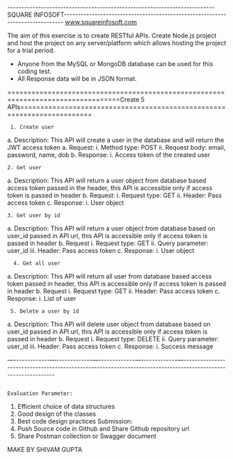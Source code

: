 --------------------------------------------------------------------------SQUARE INFOSOFT------------------------------------------------------------------------------
                                                                       www.squareinfosoft.com

The aim of this exercise is to create RESTful APIs. Create Node.js project and host the project on any
server/platform which allows hosting the project for a trial period.
- Anyone from the MySQL or MongoDB database can be used for this coding test.
- All Response data will be in JSON format.


==================================================================================Create 5 APIs========================================================================


     1. Create user
a. Description: This API will create a user in the database and will return the JWT access
token
a. Request:
i. Method type: POST
ii. Request body: email, password, name, dob
b. Response:
i. Access token of the created user


    2. Get user
a. Description: This API will return a user object from database based access token passed
in the header, this API is accessible only if access token is passed in header
b. Request:
i. Request type: GET
ii. Header: Pass access token
c. Response:
i. User object


    3. Get user by id
a. Description: This API will return a user object from database based on user_id passed in
API url, this API is accessible only if access token is passed in header
b. Request
i. Request type: GET
ii. Query parameter: user_id
iii. Header: Pass access token
c. Response:
i. User object


      4. Get all user
a. Description: This API will return all user from database based access token passed in
header, this API is accessible only if access token is passed in header
b. Request
i. Request type: GET
ii. Header: Pass access token
c. Response:
i. List of user


     5. Delete a user by id
a. Description: This API will delete user object from database based on user_id passed in
API url, this API is accessible only if access token is passed in header
b. Request
i. Request type: DELETE
ii. Query parameter: user_id
iii. Header: Pass access token
c. Response:
i. Success message

—-------------—-------------—-------------—-------------—--------------------------------------------------------------------------------------------------------------

                                                                     Evaluation Parameter:
1. Efficient choice of data structures
2. Good design of the classes
3. Best code design practices
Submission:
1. Push Source code in Github and Share Github repository url
2. Share Postman collection or Swagger document

MAKE BY 
SHIVAM GUPTA
